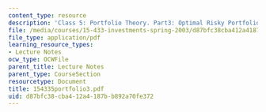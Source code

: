 ```yaml
---
content_type: resource
description: 'Class 5: Portfolio Theory. Part3: Optimal Risky Portfolio'
file: /media/courses/15-433-investments-spring-2003/d87bfc38cba412a4187bb892a70fe372_154335portfolio3.pdf
file_type: application/pdf
learning_resource_types:
- Lecture Notes
ocw_type: OCWFile
parent_title: Lecture Notes
parent_type: CourseSection
resourcetype: Document
title: 154335portfolio3.pdf
uid: d87bfc38-cba4-12a4-187b-b892a70fe372
---
```


